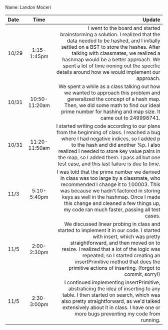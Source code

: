 Name: Landon Moceri

| Date  |     Time      |                                                                                                                                                                                                                                                                                                                                             Update |
|:------|:-------------:|---------------------------------------------------------------------------------------------------------------------------------------------------------------------------------------------------------------------------------------------------------------------------------------------------------------------------------------------------:|
| 10/29 |  1:15-1:45pm  | I went to the board and started brainstorming a solution. I realized that the data needed to be hashed, and I initially settled on a BST to store the hashes. After talking with classmates, we realized a hashmap would be a better approach. We spent a lot of time ironing out the specific details around how we would implement our approach. |
| 10/31 | 10:50-11:20am |                                                                                                                We spent a while as a class talking out how we wanted to approach this problem and generalized the concept of a hash map. Then, we did some math to find our ideal prime number for hashing and map size. It came out to 249998741. |
| 10/31 | 11:20-11:50am |                           I started writing code according to our plans from the beginning of class. I reached a bug where I had negative indices, so I added p to the hash and did another %p. I also realized I needed to store key value pairs in the map, so I added them. I pass all but one test case, and this last failure is due to time. |
| 11/3  |  5:10-5:40pm  |                                        I was told that the prime number we derived in class was too large by a classmate, who recommended I change it to 100003. This was because we hadn't factored in storing keys as well in the hashmap. Once I made this change and cleaned a few things up, my code ran much faster, passing all test cases. |
| 11/5  |  2:00-2:30pm  |      We discussed linear probing in class and started to implement it in our code. I started with insert, which was pretty straightforward, and then moved on to resize. I realized that a lot of the logic was repeated, so I started creating an insertPrimitive method that does the primitive actions of inserting. (forgot to commit, sorry!) |
| 11/5  |  2:30-3:00pm  |                                                                                 I continued implementing insertPrimitive, abstraticing the idea of inserting to any table. I then started on search, which was also pretty straightforward, as we'd talked extensively about it in class. I have one or more bugs preventing my code from running. |